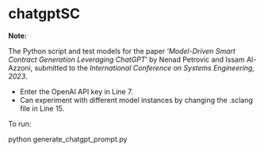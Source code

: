 # chatgptSC
**Note:**

The Python script and test models for the paper ‘*Model-Driven Smart Contract Generation Leveraging ChatGPT*’ by Nenad Petrovic and Issam Al-Azzoni, submitted to the *International Conference on Systems Engineering, 2023*.

- Enter the OpenAI API key in Line 7.
- Can experiment with different model instances by changing the .sclang file in Line 15.

To run:

python generate\_chatgpt\_prompt.py
